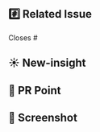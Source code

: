 ## #️⃣ Related Issue

Closes #

## ☀️ New-insight

<!-- 새롭게 알게 된 부분을 적어주세요! (기록하면서 개발하기!) -->

## 💎 PR Point

<!-- 트러블 슈팅, 깊게 고민한 로직 설명, 공통 컴포넌트일 경우 사용방법 등을 적어주세요!  -->

## 📸 Screenshot
